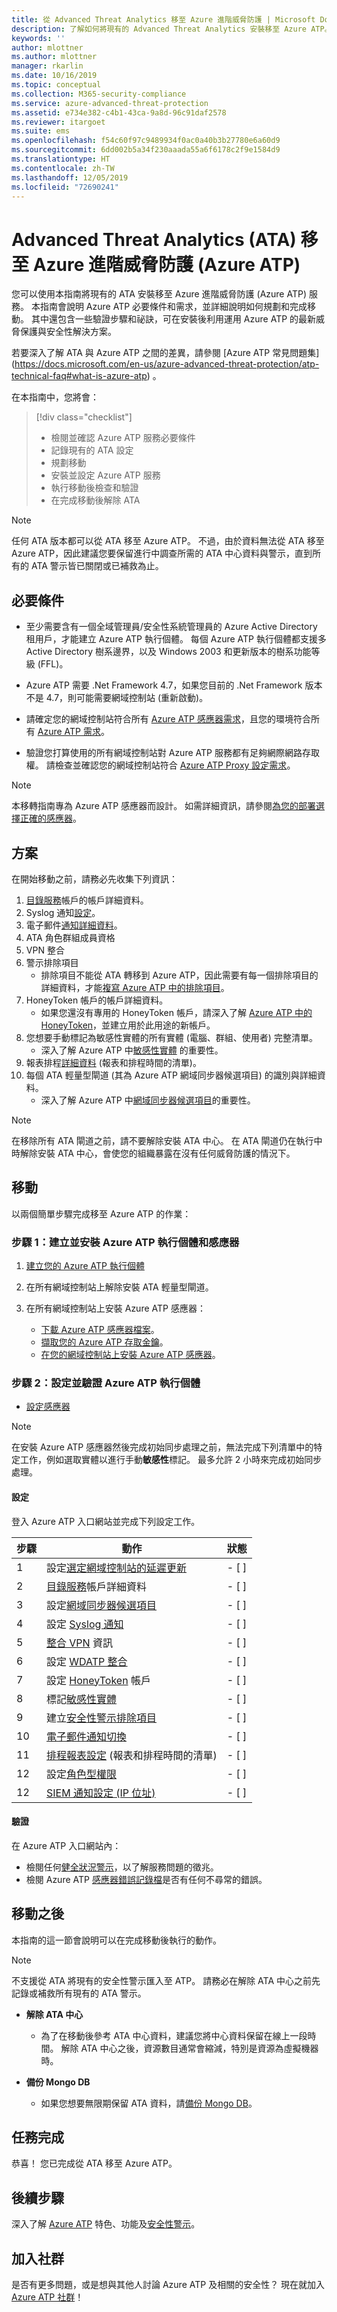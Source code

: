 ```yaml
---
title: 從 Advanced Threat Analytics 移至 Azure 進階威脅防護 | Microsoft Docs
description: 了解如何將現有的 Advanced Threat Analytics 安裝移至 Azure ATP。
keywords: ''
author: mlottner
ms.author: mlottner
manager: rkarlin
ms.date: 10/16/2019
ms.topic: conceptual
ms.collection: M365-security-compliance
ms.service: azure-advanced-threat-protection
ms.assetid: e734e382-c4b1-43ca-9a8d-96c91daf2578
ms.reviewer: itargoet
ms.suite: ems
ms.openlocfilehash: f54c60f97c9489934f0ac0a40b3b27780e6a60d9
ms.sourcegitcommit: 6dd002b5a34f230aaada55a6f6178c2f9e1584d9
ms.translationtype: HT
ms.contentlocale: zh-TW
ms.lasthandoff: 12/05/2019
ms.locfileid: "72690241"
---
```

# <a name="advanced-threat-analytics-ata-to-azure-advanced-threat-protection-azure-atp"></a>Advanced Threat Analytics (ATA) 移至 Azure 進階威脅防護 (Azure ATP) 


您可以使用本指南將現有的 ATA 安裝移至 Azure 進階威脅防護 (Azure ATP) 服務。 本指南會說明 Azure ATP 必要條件和需求，並詳細說明如何規劃和完成移動。 其中還包含一些驗證步驟和祕訣，可在安裝後利用運用 Azure ATP 的最新威脅保護與安全性解決方案。 

若要深入了解 ATA 與 Azure ATP 之間的差異，請參閱 [Azure ATP 常見問題集] (https://docs.microsoft.com/en-us/azure-advanced-threat-protection/atp-technical-faq#what-is-azure-atp) 。

在本指南中，您將會： 

> [!div class="checklist"]
> * 檢閱並確認 Azure ATP 服務必要條件
> * 記錄現有的 ATA 設定
> * 規劃移動
> * 安裝並設定 Azure ATP 服務
> * 執行移動後檢查和驗證
> * 在完成移動後解除 ATA 

>[!NOTE]
> 任何 ATA 版本都可以從 ATA 移至 Azure ATP。 不過，由於資料無法從 ATA 移至 Azure ATP，因此建議您要保留進行中調查所需的 ATA 中心資料與警示，直到所有的 ATA 警示皆已關閉或已補救為止。 

## <a name="prerequisites"></a>必要條件

- 至少需要含有一個全域管理員/安全性系統管理員的 Azure Active Directory 租用戶，才能建立 Azure ATP 執行個體。 每個 Azure ATP 執行個體都支援多 Active Directory 樹系邊界，以及 Windows 2003 和更新版本的樹系功能等級 (FFL)。

- Azure ATP 需要 .Net Framework 4.7，如果您目前的 .Net Framework 版本不是 4.7，則可能需要網域控制站 (重新啟動)。

- 請確定您的網域控制站符合所有 [Azure ATP 感應器需求](https://docs.microsoft.com/azure-advanced-threat-protection/atp-prerequisites#azure-atp-sensor-requirements)，且您的環境符合所有 [Azure ATP 需求](https://docs.microsoft.com/azure-advanced-threat-protection/atp-prerequisites)。

- 驗證您打算使用的所有網域控制站對 Azure ATP 服務都有足夠網際網路存取權。 請檢查並確認您的網域控制站符合 [Azure ATP Proxy 設定需求](https://docs.microsoft.com/azure-advanced-threat-protection/configure-proxy)。

>[!NOTE]
> 本移轉指南專為 Azure ATP 感應器而設計。 如需詳細資訊，請參閱[為您的部署選擇正確的感應器](https://docs.microsoft.com/azure-advanced-threat-protection/atp-capacity-planning#choosing-the-right-sensor-type-for-your-deployment)。 

## <a name="plan"></a>方案 

在開始移動之前，請務必先收集下列資訊： 
1. [目錄服務](https://docs.microsoft.com/azure-advanced-threat-protection/install-atp-step2)帳戶的帳戶詳細資料。
1. Syslog 通知[設定](https://docs.microsoft.com/azure-advanced-threat-protection/setting-syslog)。
1. 電子郵件[通知詳細資料](https://docs.microsoft.com/azure-advanced-threat-protection/notifications)。
1. ATA 角色群組成員資格
1. VPN 整合
1. 警示排除項目 
    - 排除項目不能從 ATA 轉移到 Azure ATP，因此需要有每一個排除項目的詳細資料，才能[複寫 Azure ATP 中的排除項目](https://docs.microsoft.com/azure-advanced-threat-protection/excluding-entities-from-detections)。
1. HoneyToken 帳戶的帳戶詳細資料。 
    - 如果您還沒有專用的 HoneyToken 帳戶，請深入了解 [Azure ATP 中的 HoneyToken](https://docs.microsoft.com/azure-advanced-threat-protection/install-atp-step7)，並建立用於此用途的新帳戶。
1. 您想要手動標記為敏感性實體的所有實體 (電腦、群組、使用者) 完整清單。 
    - 深入了解 Azure ATP 中[敏感性實體](https://docs.microsoft.com/azure-advanced-threat-protection/sensitive-accounts) 的重要性。
1. 報表排程[詳細資料](https://docs.microsoft.com/azure-advanced-threat-protection/reports) (報表和排程時間的清單)。 
1. 每個 ATA 輕量型閘道 (其為 Azure ATP 網域同步器候選項目) 的識別與詳細資料。 
   - 深入了解 Azure ATP 中[網域同步器候選項目](https://docs.microsoft.com/azure-advanced-threat-protection/install-atp-step5#configure-sensor-settings)的重要性。

> [!NOTE]
> 在移除所有 ATA 閘道之前，請不要解除安裝 ATA 中心。 在 ATA 閘道仍在執行中時解除安裝 ATA 中心，會使您的組織暴露在沒有任何威脅防護的情況下。

## <a name="move"></a>移動 

以兩個簡單步驟完成移至 Azure ATP 的作業：

### <a name="step-1-create-and-install-azure-atp-instance-and-sensors"></a>步驟 1：建立並安裝 Azure ATP 執行個體和感應器

1. [建立您的 Azure ATP 執行個體](https://docs.microsoft.com/azure-advanced-threat-protection/install-atp-step1)

2. 在所有網域控制站上解除安裝 ATA 輕量型閘道。  

3. 在所有網域控制站上安裝 Azure ATP 感應器：
     - [下載 Azure ATP 感應器檔案](https://docs.microsoft.com/azure-advanced-threat-protection/install-atp-step3)。
     - [擷取您的 Azure ATP 存取金鑰](https://docs.microsoft.com/azure-advanced-threat-protection/install-atp-step3#download-the-setup-package)。
     - [在您的網域控制站上安裝 Azure ATP 感應器](https://docs.microsoft.com/azure-advanced-threat-protection/install-atp-step4)。 

### <a name="step-2-configure-and-validate-azure-atp-instance"></a>步驟 2：設定並驗證 Azure ATP 執行個體  

- [設定感應器](https://docs.microsoft.com/azure-advanced-threat-protection/install-atp-step5)

>[!NOTE]
> 在安裝 Azure ATP 感應器然後完成初始同步處理之前，無法完成下列清單中的特定工作，例如選取實體以進行手動**敏感性**標記。 最多允許 2 小時來完成初始同步處理。 

#### <a name="configuration"></a>設定

登入 Azure ATP 入口網站並完成下列設定工作。

| 步驟    | 動作 | 狀態 |
|--------------|------------|------------------|
| 1  | 設定[選定網域控制站的延遲更新](https://docs.microsoft.com/azure-advanced-threat-protection/sensor-update) | - [ ] |
| 2  | [目錄服務](https://docs.microsoft.com/azure-advanced-threat-protection/install-atp-step2)帳戶詳細資料| - [ ] |
| 3  | 設定[網域同步器候選項目](https://docs.microsoft.com/azure-advanced-threat-protection/install-atp-step5#configure-sensor-settings) | - [ ] |
| 4  | 設定 [Syslog 通知](https://docs.microsoft.com/azure-advanced-threat-protection/setting-syslog) | - [ ] |
| 5  | [整合 VPN](https://docs.microsoft.com/azure-advanced-threat-protection/install-atp-step6-vpn) 資訊| - [ ] |
| 6  | 設定 [WDATP 整合](https://docs.microsoft.com/azure-advanced-threat-protection/integrate-wd-atp)| - [ ] |
| 7  | 設定 [HoneyToken](https://docs.microsoft.com/azure-advanced-threat-protection/install-atp-step7) 帳戶| - [ ] |
| 8  | 標記[敏感性實體](https://docs.microsoft.com/azure-advanced-threat-protection/sensitive-accounts)| - [ ] |
| 9  | 建立[安全性警示排除項目](https://docs.microsoft.com/azure-advanced-threat-protection/excluding-entities-from-detections)| - [ ] |
| 10 | [電子郵件通知切換](https://docs.microsoft.com/azure-advanced-threat-protection/notifications) | - [ ] |
| 11  | [排程報表設定](https://docs.microsoft.com/azure-advanced-threat-protection/reports) (報表和排程時間的清單)| - [ ] |
| 12  | 設定[角色型權限](https://docs.microsoft.com/azure-advanced-threat-protection/atp-role-groups) | - [ ] |
| 12  | [SIEM 通知設定 (IP 位址)](https://docs.microsoft.com/azure-advanced-threat-protection/configure-event-collection#siemsyslog)| - [ ] | 

#### <a name="validation"></a>驗證

在 Azure ATP 入口網站內：
- 檢閱任何[健全狀況警示](https://docs.microsoft.com/azure-advanced-threat-protection/atp-health-center)，以了解服務問題的徵兆。 
- 檢閱 Azure ATP [感應器錯誤記錄檔](https://docs.microsoft.com/azure-advanced-threat-protection/troubleshooting-atp-using-logs)是否有任何不尋常的錯誤。

## <a name="after-the-move"></a>移動之後

本指南的這一節會說明可以在完成移動後執行的動作。 

>[!NOTE]
> 不支援從 ATA 將現有的安全性警示匯入至 ATP。 請務必在解除 ATA 中心之前先記錄或補救所有現有的 ATA 警示。  

- **解除 ATA 中心** 
    - 為了在移動後參考 ATA 中心資料，建議您將中心資料保留在線上一段時間。 解除 ATA 中心之後，資源數目通常會縮減，特別是資源為虛擬機器時。  

- **備份 Mongo DB** 
    - 如果您想要無限期保留 ATA 資料，請[備份 Mongo DB](https://docs.microsoft.com/advanced-threat-analytics/ata-database-management#backing-up-the-ata-database)。  

## <a name="mission-accomplished"></a>任務完成

恭喜！ 您已完成從 ATA 移至 Azure ATP。 

## <a name="next-steps"></a>後續步驟

深入了解 [Azure ATP](https://docs.microsoft.com/azure-advanced-threat-protection/what-is-atp) 特色、功能及[安全性警示](https://docs.microsoft.com/azure-advanced-threat-protection/understanding-security-alerts)。  
## <a name="join-the-community"></a>加入社群

是否有更多問題，或是想與其他人討論 Azure ATP 及相關的安全性？ 現在就加入 [Azure ATP 社群](https://techcommunity.microsoft.com/t5/Azure-Advanced-Threat-Protection/bd-p/AzureAdvancedThreatProtection)！




